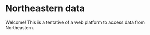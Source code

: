 # Northeastern data

Welcome! This is a tentative of a web platform to access data from Northeastern.
